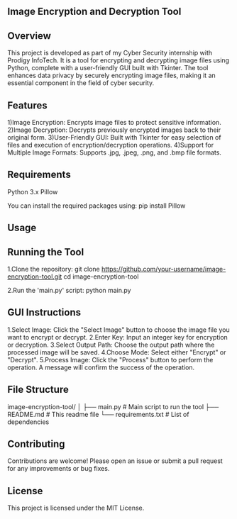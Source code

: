 ## Image Encryption and Decryption Tool
## Overview
This project is developed as part of my Cyber Security internship with Prodigy InfoTech. It is a tool for encrypting and decrypting image files using Python, complete with a user-friendly GUI built with Tkinter. The tool enhances data privacy by securely encrypting image files, making it an essential component in the field of cyber security.

## Features
1)Image Encryption: Encrypts image files to protect sensitive information.
2)Image Decryption: Decrypts previously encrypted images back to their original form.
3)User-Friendly GUI: Built with Tkinter for easy selection of files and execution of encryption/decryption operations.
4)Support for Multiple Image Formats: Supports .jpg, .jpeg, .png, and .bmp file formats.

## Requirements
Python 3.x
Pillow

You can install the required packages using:
pip install Pillow

## Usage
## Running the Tool
1.Clone the repository:
git clone https://github.com/your-username/image-encryption-tool.git
cd image-encryption-tool

2.Run the 'main.py' script:
python main.py

## GUI Instructions
1.Select Image: Click the "Select Image" button to choose the image file you want to encrypt or decrypt.
2.Enter Key: Input an integer key for encryption or decryption.
3.Select Output Path: Choose the output path where the processed image will be saved.
4.Choose Mode: Select either "Encrypt" or "Decrypt".
5.Process Image: Click the "Process" button to perform the operation. A message will confirm the success of the operation.

## File Structure
image-encryption-tool/
│
├── main.py          # Main script to run the tool
├── README.md        # This readme file
└── requirements.txt # List of dependencies

## Contributing
Contributions are welcome! Please open an issue or submit a pull request for any improvements or bug fixes.

## License
This project is licensed under the MIT License.

